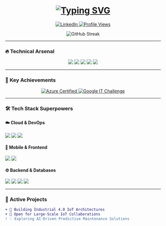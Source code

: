 <h1 align="center"> 
  <a href="https://git.io/typing-svg">
    <img src="https://readme-typing-svg.demolab.com?font=Fira+Code&weight=600&size=30&pause=1000&color=38BCF7&center=true&vCenter=true&width=800&height=50&lines=Hi+👋,+I'm+Eslam+Yasser;🚀+Software+Engineer+%7C+IoT+%26+Cloud+Specialist+%7C+1%2B+YoE" alt="Typing SVG" />
  </a>
</h1>

<p align="center">
  <a href="https://linkedin.com/in/eslamyasser" target="_blank">
    <img src="https://img.shields.io/badge/LinkedIn-0077B5?style=for-the-badge&logo=linkedin&logoColor=white" alt="LinkedIn"/>
  </a>
  <a href="https://github.com/EslamYasser-Dev/" target="_blank">
    <img src="https://komarev.com/ghpvc/?username=EslamYasser&style=for-the-badge&color=blueviolet" alt="Profile Views"/>
  </a>
</p>

<div align="center">
  
  ![GitHub Streak](https://streak-stats.demolab.com?user=EslamYasser&theme=radical&border_radius=4.5)
  
</div>

---

### 🔥 **Technical Arsenal**
<p align="center">
  <img src="https://img.shields.io/badge/IoT-0077B6?style=flat&logo=arduino&logoColor=white" />
  <img src="https://img.shields.io/badge/Azure-0089D6?style=flat&logo=microsoft-azure&logoColor=white" />
  <img src="https://img.shields.io/badge/Flutter-02569B?style=flat&logo=flutter&logoColor=white" />
  <img src="https://img.shields.io/badge/AI/ML-FF6F00?style=flat&logo=tensorflow&logoColor=white" />
  <img src="https://img.shields.io/badge/Industry_4.0-4A148C?style=flat&logo=robot&logoColor=white" />
</p>

---

### 🏅 **Key Achievements**
<p align="center">
  <a href="https://learn.microsoft.com/en-us/users/eslamyasser/credentials" target="_blank">
    <img src="https://img.shields.io/badge/Microsoft_Certified-DF3800?style=for-the-badge&logo=microsoft&logoColor=white" alt="Azure Certified"/>
  </a>
  <a href="https://developers.google.com/profile/u/eslamyasser" target="_blank">
    <img src="https://img.shields.io/badge/Google_IT_Top_30-34A853?style=for-the-badge&logo=google&logoColor=white" alt="Google IT Challenge"/>
  </a>
</p>

---

### 🛠️ **Tech Stack Superpowers**

#### ☁️ Cloud & DevOps
<p align="left">
  <img src="https://img.shields.io/badge/Azure-0089D6?style=for-the-badge&logo=microsoft-azure&logoColor=white" />
  <img src="https://img.shields.io/badge/AWS-232F3E?style=for-the-badge&logo=amazon-aws&logoColor=white" />
  <img src="https://img.shields.io/badge/Docker-2496ED?style=for-the-badge&logo=docker&logoColor=white" />
</p>

#### 📱 Mobile & Frontend
<p align="left">
  <img src="https://img.shields.io/badge/Flutter-02569B?style=for-the-badge&logo=flutter&logoColor=white" />
  <img src="https://img.shields.io/badge/React-61DAFB?style=for-the-badge&logo=react&logoColor=black" />
</p>

#### ⚙️ Backend & Databases
<p align="left">
  <img src="https://img.shields.io/badge/Node.js-339933?style=for-the-badge&logo=nodedotjs&logoColor=white" />
  <img src="https://img.shields.io/badge/NestJS-E0234E?style=for-the-badge&logo=nestjs&logoColor=white" />
  <img src="https://img.shields.io/badge/MongoDB-47A248?style=for-the-badge&logo=mongodb&logoColor=white" />
  <img src="https://img.shields.io/badge/PostgreSQL-4169E1?style=for-the-badge&logo=postgresql&logoColor=white" />
</p>

---

### 🚧 **Active Projects**
```diff
+ 🔭 Building Industrial 4.0 IoT Architectures
+ 👯 Open for Large-Scale IoT Collaborations
! 💡 Exploring AI-Driven Predictive Maintenance Solutions
